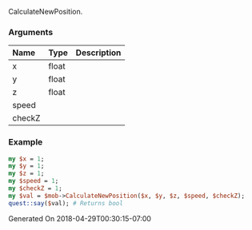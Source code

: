 CalculateNewPosition.
### Arguments
**Name**|**Type**|**Description**
:---|:---|:---
x|float|
y|float|
z|float|
speed||
checkZ||

### Example

```perl
my $x = 1;
my $y = 1;
my $z = 1;
my $speed = 1;
my $checkZ = 1;
my $val = $mob->CalculateNewPosition($x, $y, $z, $speed, $checkZ);
quest::say($val); # Returns bool
```


Generated On 2018-04-29T00:30:15-07:00